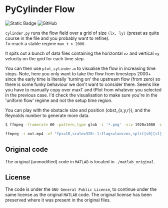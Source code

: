 # PyCylinder Flow

![Static Badge](https://img.shields.io/badge/python-blue?logo=python&logoColor=yellow)
![GitHub](https://img.shields.io/github/license/SkirOwen/pycylinder_flow?color=green)



`cylinder.py` runs the flow field over a grid of size `(lx, ly)` 
(preset as quite course in the file and you probably want to refine).  
To reach a stable regime `max_t > 2000`.

It spits out a bunch of data files containing the horizontal `vz`
and vertical `vy` velocity on the grid for each time step.

You can then use `plot_cylinder.m` to visualise the flow in increasing time steps.
Note, here you only want to take the flow from timesteps 
2000+ since the early time is literally 'turning on' the upstream flow
(from zero) so there is some funky behaviour we don't want to consider there.
Seems like you have to manually copy over maxT and tPlot from whatever 
you selected in the previous case.
I'd check the visualisation to make sure you're in the 'uniform flow' 
regime and not the setup time region.

You can play with the obstacle size and position (obst_{x,y,r}),
and the Reynolds number to generate more data.


```bash
$ ffmpeg -framerate 60 -pattern_type glob -i '*.png' -s:v 1920x1080 -c:v libx264 -pix_fmt yuv420p out.mp4
```

```bash
ffmpeg -i out.mp4 -vf "fps=10,scale=320:-1:flags=lanczos,split[s0][s1];[s0]palettegen[p];[s1][p]paletteuse" -loop 0 output.gif
```

## Original code
The original (unmodified) code in `MATLAB` is located in `./matlab_original`.


## License
The code is under the `GNU General Public License`, to continue under the same license as the
original `MATLAB` code.
The original license has been preserved where it was present in the original files.